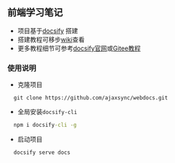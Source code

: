 ## 前端学习笔记

* 项目基于[docsify](https://docsify.js.org) 搭建
* 搭建教程可移步[wiki](https://github.com/ajaxsync/webdocs/wiki/)查看
* 更多教程细节可参考[docsify官网](https://docsify.js.org/#/zh-cn/)或[Gitee教程](https://gitee.com/shafish/docsify-reference)


### 使用说明

* 克隆项目
```
  git clone https://github.com/ajaxsync/webdocs.git
```

* 全局安装`docsify-cli`
```cmd
  npm i docsify-cli -g
```

* 启动项目
```
  docsify serve docs
```